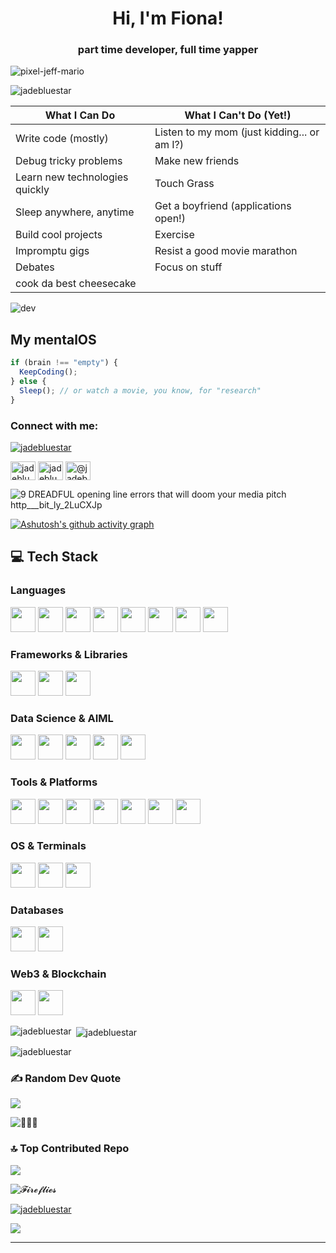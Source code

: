 
<h1 align="center">Hi, I'm Fiona!</h1>
<h3 align="center">part time developer, full time yapper</h3>



![pixel-jeff-mario](https://github.com/user-attachments/assets/f5c8330e-99ba-4a8e-88bf-62fee3394e21)

<p align="left"> <img src="https://komarev.com/ghpvc/?username=jadebluestar&label=Profile%20views&color=0e75b6&style=flat" alt="jadebluestar" /> </p>

| What I Can Do                  | What I Can't Do (Yet!)                    |
| ------------------------------ | ----------------------------------------- |
| Write code (mostly)            | Listen to my mom (just kidding... or am I?) |
| Debug tricky problems          | Make new friends                         |
| Learn new technologies quickly | Touch Grass      |
| Sleep anywhere, anytime        | Get a boyfriend (applications open!)              |
| Build cool projects            | Exercise                                  |
| Impromptu gigs                 | Resist a good movie marathon
| Debates                        | Focus on stuff    |
| cook da best cheesecake        |                   |


![dev](https://github.com/user-attachments/assets/4f0ab93e-a6d6-4bcf-8860-8f20b509f382)

## My mentalOS 

```javascript
if (brain !== "empty") {
  KeepCoding();
} else {
  Sleep(); // or watch a movie, you know, for "research"
}
```


<h3 align="left">Connect with me:</h3>

<p align="left"> <a href="https://twitter.com/jadebluestar" target="blank"><img src="https://img.shields.io/twitter/follow/jadebluestar?logo=twitter&style=for-the-badge" alt="jadebluestar" /></a> </p>
<p align="left">
<a href="https://dev.to/jadebluestar" target="blank"><img align="center" src="https://raw.githubusercontent.com/rahuldkjain/github-profile-readme-generator/master/src/images/icons/Social/devto.svg" alt="jadebluestar" height="30" width="40" /></a>
<a href="https://twitter.com/jadebluestar" target="blank"><img align="center" src="https://raw.githubusercontent.com/rahuldkjain/github-profile-readme-generator/master/src/images/icons/Social/twitter.svg" alt="jadebluestar" height="30" width="40" /></a>
<a href="https://medium.com/@jadebluestar" target="blank"><img align="center" src="https://raw.githubusercontent.com/rahuldkjain/github-profile-readme-generator/master/src/images/icons/Social/medium.svg" alt="@jadebluestar" height="30" width="40" /></a>
</p>

![9 DREADFUL opening line errors that will doom your media pitch http___bit_ly_2LuCXJp](https://github.com/user-attachments/assets/27c9da11-5a1d-4557-b607-fff4a99c0c95) 



[![Ashutosh's github activity graph](https://github-readme-activity-graph.vercel.app/graph?username=jadebluestar&bg_color=ffffff&color=ff047d&line=9e4c98&point=403d3d&area=true&hide_border=true)](https://github.com/ashutosh00710/github-readme-activity-graph)


## 💻 Tech Stack

### **Languages**
<p>
  <a href="https://www.cprogramming.com/"><img src="https://cdn.jsdelivr.net/gh/devicons/devicon/icons/c/c-original.svg" width="40" height="40"/></a>
  <a href="https://www.w3schools.com/cpp/"><img src="https://cdn.jsdelivr.net/gh/devicons/devicon/icons/cplusplus/cplusplus-original.svg" width="40" height="40"/></a>
  <a href="https://www.java.com"><img src="https://cdn.jsdelivr.net/gh/devicons/devicon/icons/java/java-original.svg" width="40" height="40"/></a>
  <a href="https://developer.mozilla.org/en-US/docs/Web/JavaScript"><img src="https://cdn.jsdelivr.net/gh/devicons/devicon/icons/javascript/javascript-original.svg" width="40" height="40"/></a>
  <a href="https://kotlinlang.org"><img src="https://cdn.jsdelivr.net/gh/devicons/devicon/icons/kotlin/kotlin-original.svg" width="40" height="40"/></a>
  <a href="https://www.python.org"><img src="https://cdn.jsdelivr.net/gh/devicons/devicon/icons/python/python-original.svg" width="40" height="40"/></a>
  <a href="https://www.w3.org/html/"><img src="https://cdn.jsdelivr.net/gh/devicons/devicon/icons/html5/html5-original.svg" width="40" height="40"/></a>
  <a href="https://www.w3schools.com/css/"><img src="https://cdn.jsdelivr.net/gh/devicons/devicon/icons/css3/css3-original.svg" width="40" height="40"/></a>
</p>

### **Frameworks & Libraries**
<p>
  <a href="https://reactjs.org/"><img src="https://cdn.jsdelivr.net/gh/devicons/devicon/icons/react/react-original.svg" width="40" height="40"/></a>
  <a href="https://nodejs.org"><img src="https://cdn.jsdelivr.net/gh/devicons/devicon/icons/nodejs/nodejs-original.svg" width="40" height="40"/></a>
  <a href="https://www.djangoproject.com/"><img src="https://cdn.jsdelivr.net/gh/devicons/devicon/icons/django/django-plain.svg" width="40" height="40"/></a>
</p>

### **Data Science & AIML**
<p>
  <a href="https://jupyter.org/"><img src="https://cdn.jsdelivr.net/gh/devicons/devicon/icons/jupyter/jupyter-original.svg" width="40" height="40"/></a>
  <a href="https://numpy.org/"><img src="https://cdn.jsdelivr.net/gh/devicons/devicon/icons/numpy/numpy-original.svg" width="40" height="40"/></a>
  <a href="https://pandas.pydata.org/"><img src="https://cdn.jsdelivr.net/gh/devicons/devicon/icons/pandas/pandas-original.svg" width="40" height="40"/></a>
  <a href="https://www.tensorflow.org"><img src="https://cdn.jsdelivr.net/gh/devicons/devicon/icons/tensorflow/tensorflow-original.svg" width="40" height="40"/></a>
  <a href="https://opencv.org/"><img src="https://cdn.jsdelivr.net/gh/devicons/devicon/icons/opencv/opencv-original.svg" width="40" height="40"/></a>
</p>


### **Tools & Platforms**
<p>
  <a href="https://git-scm.com/"><img src="https://cdn.jsdelivr.net/gh/devicons/devicon/icons/git/git-original.svg" width="40" height="40"/></a>
  <a href="https://www.docker.com/"><img src="https://cdn.jsdelivr.net/gh/devicons/devicon/icons/docker/docker-original.svg" width="40" height="40"/></a>
  <a href="https://aws.amazon.com"><img src="https://cdn.jsdelivr.net/gh/devicons/devicon/icons/amazonwebservices/amazonwebservices-original.svg" width="40" height="40"/></a>
  <a href="https://firebase.google.com/"><img src="https://cdn.jsdelivr.net/gh/devicons/devicon/icons/firebase/firebase-plain.svg" width="40" height="40"/></a>
  <a href="https://cloud.google.com"><img src="https://cdn.jsdelivr.net/gh/devicons/devicon/icons/googlecloud/googlecloud-original.svg" width="40" height="40"/></a>
  <a href="https://www.figma.com/"><img src="https://cdn.jsdelivr.net/gh/devicons/devicon/icons/figma/figma-original.svg" width="40" height="40"/></a>
  <a href="https://www.arduino.cc/"><img src="https://cdn.worldvectorlogo.com/logos/arduino-1.svg" width="40" height="40" /></a>
</p>

### **OS & Terminals**
<p>
  <a href="https://www.linux.org/"><img src="https://cdn.jsdelivr.net/gh/devicons/devicon/icons/linux/linux-original.svg" width="40" height="40"/></a>
  <a href="https://ubuntu.com"><img src="https://cdn.jsdelivr.net/gh/devicons/devicon/icons/ubuntu/ubuntu-plain.svg" width="40" height="40"/></a>
  <a href="#"><img src="https://cdn.jsdelivr.net/gh/devicons/devicon/icons/bash/bash-original.svg" width="40" height="40"/></a>
</p>

### **Databases**
<p>
  <a href="https://www.mongodb.com/"><img src="https://cdn.jsdelivr.net/gh/devicons/devicon/icons/mongodb/mongodb-original.svg" width="40" height="40"/></a>
  <a href="https://www.mysql.com/"><img src="https://cdn.jsdelivr.net/gh/devicons/devicon/icons/mysql/mysql-original.svg" width="40" height="40"/></a>
</p>

### **Web3 & Blockchain**
<p>
  <a href="https://soliditylang.org/"><img src="https://cdn.jsdelivr.net/gh/devicons/devicon/icons/solidity/solidity-original.svg" width="40" height="40"/></a>
  <a href="https://ethereum.org/"><img src="https://www.vectorlogo.zone/logos/ethereum/ethereum-icon.svg" width="40" height="40"/></a>

</p>



<p><img align="left" src="https://github-readme-stats.vercel.app/api/top-langs?username=jadebluestar&show_icons=true&locale=en&layout=compact" alt="jadebluestar" /></p>

<p>&nbsp;<img align="center" src="https://github-readme-stats.vercel.app/api?username=jadebluestar&show_icons=true&locale=en" alt="jadebluestar" /></p>

<p><img align="center" src="https://github-readme-streak-stats.herokuapp.com/?user=jadebluestar&" alt="jadebluestar" /></p>

### ✍️ Random Dev Quote
![](https://quotes-github-readme.vercel.app/api?type=horizontal&theme=merko)

![🥀🥀🥀](https://github.com/user-attachments/assets/99de809d-8f68-4391-95e0-d33df03ad2d7)



### 🔝 Top Contributed Repo
![](https://github-contributor-stats.vercel.app/api?username=jadebluestar&limit=5&theme=dark&combine_all_yearly_contributions=true)

![𝓕𝓲𝓻𝓮𝓯𝓵𝓲𝓮𝓼](https://github.com/user-attachments/assets/40537ec2-7b74-43ee-8264-2beec8d23cb2)


<p align="left"> <a href="https://github.com/ryo-ma/github-profile-trophy"><img src="https://github-profile-trophy.vercel.app/?username=jadebluestar" alt="jadebluestar" /></a> </p>

[![](https://visitcount.itsvg.in/api?id=jadebluestar&icon=9&color=10)](https://visitcount.itsvg.in)

------

